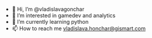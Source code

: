 - 👋 Hi, I’m @vladislavagonchar
- 👀 I’m interested in gamedev and analytics
- 🌱 I’m currently learning python
- 📫 How to reach me vladislava.honchar@gismart.com

<!---
vladislavagonchar/vladislavagonchar is a ✨ special ✨ repository because its `README.md` (this file) appears on your GitHub profile.
You can click the Preview link to take a look at your changes.
--->
